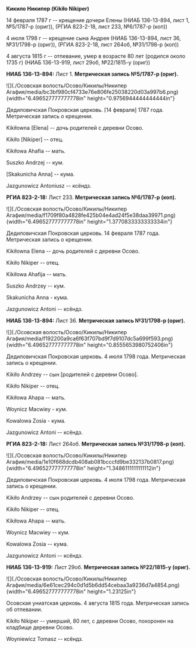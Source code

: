 **Кикило Никипер (Kikiło Nikiper)**

14 февраля 1787 г -- крещение дочери Елены (НИАБ 136-13-894, лист 1,
№5/1787-р (ориг)), (РГИА 823-2-18, лист 233, №6/1787-р (коп))

4 июля 1798 г -- крещение сына Андрея (НИАБ 136-13-894, лист 36,
№31/1798-р (ориг)), (РГИА 823-2-18, лист 264об, №31/1798-р (коп))

4 августа 1815 г -- отпевание, умер в возрасте 80 лет (родился около
1735 г) (НИАБ 136-13-919, лист 29об, №22/1815-у (ориг))

**НИАБ 136-13-894:** Лист 1. **Метрическая запись №5/1787-р (ориг).**

![](./Осовская волость/Осово/Кикилы/Никипер Агафия/media/bc3bf980cf4733e76e806fe25038220d03a997b6.png){width="6.496527777777778in"
height="0.9756944444444444in"}

Дедиловичская Покровская церковь. \[14 февраля\] 1787 года. Метрическая
запись о крещении.

Kikiłowna \[Elena\] -- дочь родителей с деревни Осово.

Kikiło \[Nikiper\] -- отец.

Kikiłowa Ahafia -- мать.

Suszko Andrzej -- кум.

\[Skakunicha Anna\] -- кума.

Jazgunowicz Antoniusz -- ксёндз.

**РГИА 823-2-18:** Лист 233. **Метрическая запись №6/1787-р (коп).**

![](./Осовская волость/Осово/Кикилы/Никипер Агафия/media/f1709f80a4828fe425b04e4ad24f5e38daa39971.png){width="6.496527777777778in"
height="1.3770833333333334in"}

Дедиловичская Покровская церковь. 14 февраля 1787 года. Метрическая
запись о крещении.

Kikiłowna Elena -- дочь родителей с деревни Осово.

Kikiło Nikiper -- отец.

Kikiłowa Ahafija -- мать.

Suszko Andrzey -- кум.

Skakunicha Anna - кума.

Jazgunowicz Antoni -- ксёндз.

**НИАБ 136-13-894:** Лист 36. **Метрическая запись №31/1798-р (ориг).**

![](./Осовская волость/Осово/Кикилы/Никипер Агафия/media/f192200a9ca6f63f707bd9f7d9107dc5a699f593.png){width="6.496527777777778in"
height="0.8555653980752406in"}

Дедиловичская Покровская церковь. 4 июля 1798 года. Метрическая запись о
крещении.

Kikiło Andrzey -- сын \[родителей с деревни Осово\].

Kikiło Nikiper -- отец.

Kikiłowa Ahapa -- мать.

Woynicz Macwiey - кум.

Kowalowa Zosia - кума.

Jazgunowicz Antoni -- ксёндз.

**РГИА 823-2-18:** Лист 264об. **Метрическая запись №31/1798-р (коп).**

![](./Осовская волость/Осово/Кикилы/Никипер Агафия/media/1e10f668dcdb408ab081bcccfd9be332137b0817.png){width="6.496527777777778in"
height="1.3486111111111112in"}

Дедиловичская Покровская церковь. 4 июля 1798 года. Метрическая запись о
крещении.

Kikiło Andrzey -- сын родителей с деревни Осово.

Kikiło Nikiper -- отец.

Kikiłowa Ahapa -- мать.

Woynicz Macwiey -- кум.

Kowalowa Zosia -- кума.

Jazgunowicz Antoni -- ксёндз.

**НИАБ 136-13-919:** Лист 29об. **Метрическая запись №22/1815-у
(ориг).**

![](./Осовская волость/Осово/Кикилы/Никипер Агафия/media/6e61cec294c0d1d5b6dd54cebaa3a9236d7a4854.png){width="6.496527777777778in"
height="1.23125in"}

Осовская униатская церковь. 4 августа 1815 года. Метрическая запись об
отпевании.

Kikiło Nikiper -- умерший, 80 лет, с деревни Осово, похоронен на
кладбище деревни Осово.

Woyniewicz Tomasz -- ксёндз.
